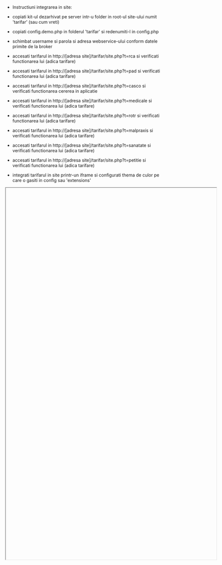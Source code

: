 * Instructiuni integrarea in site:

- copiati kit-ul dezarhivat pe server intr-u folder in root-ul site-ului numit 'tarifar' (sau cum vreti)

- copiati config.demo.php in folderul 'tarifar' si redenumiti-l in config.php

- schimbat username si parola si adresa webservice-ului conform datele primite de la broker

- accesati tarifarul in http://[adresa site]/tarifar/site.php?t=rca si verificati functionarea lui (adica tarifare)

- accesati tarifarul in http://[adresa site]/tarifar/site.php?t=pad si verificati functionarea lui (adica tarifare)

- accesati tarifarul in http://[adresa site]/tarifar/site.php?t=casco si verificati functionarea cererea in aplicatie

- accesati tarifarul in http://[adresa site]/tarifar/site.php?t=medicale si verificati functionarea lui (adica tarifare)

- accesati tarifarul in http://[adresa site]/tarifar/site.php?t=rotr si verificati functionarea lui (adica tarifare)

- accesati tarifarul in http://[adresa site]/tarifar/site.php?t=malpraxis si verificati functionarea lui (adica tarifare)

- accesati tarifarul in http://[adresa site]/tarifar/site.php?t=sanatate si verificati functionarea lui (adica tarifare)

- accesati tarifarul in http://[adresa site]/tarifar/site.php?t=petitie si verificati functionarea lui (adica tarifare)

- integrati tarifarul in site printr-un iframe si configurati thema de culor pe care o gasiti in config sau 'extensions'

<iframe src="http://[adresa site]/tarifar/site.php?t=rca" width="680" height="1200" border="0></iframe">

- integrarea prin iframe nu este suportata de noi, si va asumati riscurile folosirii ei, noi va recomandam integrarea prin design (vezi mai jos)

Desigur se poate face si o integrare mult mai precisa doar ca trebuie sa va chinuiti pentru ea, kit-ul fiind doar un punct de plecare.

* Integrare prin design:
- se creaza un fisier template in care se introduce codul php :
    echo cache_getvalue("body");cache_setvalue("body","");
- se creaza un fisier css care o sa fie folosit in kit
- se modificata config-ul pentru fisierele template:
    cache_setvalue("load_in_template","../temp2.php"); cache_setvalue("load_in_css","../css.php"); 

* Alte setari:
- pentru tema de culori
    $CONFIG['color_profile']="1"; 
- pentru layout
    $CONFIG['color_design']="2"; 
- pentru a cere mailul pe primul ecran se seteaza in config:
    $CONFIG['emaildinprima']="yes"; 

